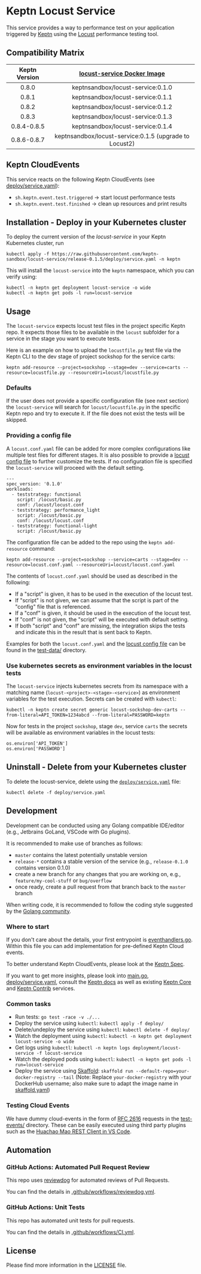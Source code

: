# Keptn Locust Service

This service provides a way to performance test on your application triggered by [Keptn](https://keptn.sh) using the [Locust](https://locust.io/) performance testing tool.

## Compatibility Matrix

| Keptn Version    | [locust-service Docker Image](https://hub.docker.com/r/keptnsandbox/locust-service/tags?page=1&ordering=last_updated) |
|:----------------:|:----------------------------------------:|
|       0.8.0      | keptnsandbox/locust-service:0.1.0 |
|       0.8.1      | keptnsandbox/locust-service:0.1.1 |
|       0.8.2      | keptnsandbox/locust-service:0.1.2 |
|       0.8.3      | keptnsandbox/locust-service:0.1.3 | 
|       0.8.4-0.8.5      | keptnsandbox/locust-service:0.1.4 | 
|       0.8.6-0.8.7      | keptnsandbox/locust-service:0.1.5 (upgrade to Locust2) | 
## Keptn CloudEvents

This service reacts on the following Keptn CloudEvents (see [deploy/service.yaml](deploy/service.yaml)):
* `sh.keptn.event.test.triggered` -> start locust performance tests
* `sh.keptn.event.test.finished` -> clean up resources and print results

## Installation -  Deploy in your Kubernetes cluster

To deploy the current version of the *locust-service* in your Keptn Kubernetes cluster, run

```console
kubectl apply -f https://raw.githubusercontent.com/keptn-sandbox/locust-service/release-0.1.5/deploy/service.yaml -n keptn
```

This will install the `locust-service` into the `keptn` namespace, which you can verify using:

```console
kubectl -n keptn get deployment locust-service -o wide
kubectl -n keptn get pods -l run=locust-service
```

## Usage

The `locust-service` expects locust test files in the project specific Keptn repo. It expects those files to be available in the `locust` subfolder for a service in the stage you want to execute tests.

Here is an example on how to upload the `locustfile.py` test file via the Keptn CLI to the dev stage of project sockshop for the service carts:

```
keptn add-resource --project=sockshop --stage=dev --service=carts --resource=locustfile.py --resourceUri=locust/locustfile.py
```

### Defaults

If the user does not provide a specific configuration file (see next section) the `locust-service` will search for `locust/locustfile.py` in the specific Keptn repo and try to execute it. If the file does not exist the tests will be skipped.

### Providing a config file

A `locust.conf.yaml` file can be added for more complex configurations like multiple test files for different stages. It is also possible to provide a [locust config file](https://docs.locust.io/en/stable/configuration.html#configuration-file) to further customize the tests. If no configuration file is specified the `locust-service` will proceed with the default setting. 

```
---
spec_version: '0.1.0'
workloads:
  - teststrategy: functional
    script: /locust/basic.py
    conf: /locust/locust.conf
  - teststrategy: performance_light
    script: /locust/basic.py
    conf: /locust/locust.conf
  - teststrategy: functional-light
    script: /locust/basic.py
```

The configuration file can be added to the repo using the `keptn add-resource` command:

```
keptn add-resource --project=sockshop --service=carts --stage=dev --resource=locust.conf.yaml --resourceUri=locust/locust.conf.yaml
```

The contents of `locust.conf.yaml` should be used as described in the following:
- If a "script" is given, it has to be used in the execution of the locust test.
- If "script" is not given, we can assume that the script is part of the "config" file that is referenced.
- If a "conf" is given, it should be used in the execution of the locust test.
- If "conf" is not given, the "script" will be executed with default setting.
- If both "script" and "conf" are missing, the integration skips the tests and indicate this in the result that is sent back to Keptn.

Examples for both the `locust.conf.yaml` and the [locust config file](https://docs.locust.io/en/stable/configuration.html#configuration-file) can be found in the [test-data/](test-data) directory.

### Use kubernetes secrets as environment variables in the locust tests

The `locust-service` injects kubernetes secrets from its namespace with a matching name (`locust-<project>-<stage>-<service>`) as environment variables for the test execution. Secrets can be created with `kubectl`:

```
kubectl -n keptn create secret generic locust-sockshop-dev-carts --from-literal=API_TOKEN=1234abcd --from-literal=PASSWORD=keptn
```

Now for tests in the project `sockshop`, stage `dev`, service `carts` the secrets will be available as environment variables in the locust tests:

```
os.environ['API_TOKEN']
os.environ['PASSWORD']
```

## Uninstall -  Delete from your Kubernetes cluster

To delete the locust-service, delete using the [`deploy/service.yaml`](deploy/service.yaml) file:

```console
kubectl delete -f deploy/service.yaml
```

## Development

Development can be conducted using any Golang compatible IDE/editor (e.g., Jetbrains GoLand, VSCode with Go plugins).

It is recommended to make use of branches as follows:

* `master` contains the latest potentially unstable version
* `release-*` contains a stable version of the service (e.g., `release-0.1.0` contains version 0.1.0)
* create a new branch for any changes that you are working on, e.g., `feature/my-cool-stuff` or `bug/overflow`
* once ready, create a pull request from that branch back to the `master` branch

When writing code, it is recommended to follow the coding style suggested by the [Golang community](https://github.com/golang/go/wiki/CodeReviewComments).

### Where to start

If you don't care about the details, your first entrypoint is [eventhandlers.go](eventhandlers.go). Within this file you can add implementation for pre-defined Keptn Cloud events.
 
To better understand Keptn CloudEvents, please look at the [Keptn Spec](https://github.com/keptn/spec).
 
If you want to get more insights, please look into [main.go](main.go), [deploy/service.yaml](deploy/service.yaml), consult the [Keptn docs](https://keptn.sh/docs/) as well as existing [Keptn Core](https://github.com/keptn/keptn) and [Keptn Contrib](https://github.com/keptn-contrib/) services.

### Common tasks

* Run tests: `go test -race -v ./...`
* Deploy the service using `kubectl`: `kubectl apply -f deploy/`
* Delete/undeploy the service using `kubectl`: `kubectl delete -f deploy/`
* Watch the deployment using `kubectl`: `kubectl -n keptn get deployment locust-service -o wide`
* Get logs using `kubectl`: `kubectl -n keptn logs deployment/locust-service -f locust-service`
* Watch the deployed pods using `kubectl`: `kubectl -n keptn get pods -l run=locust-service`
* Deploy the service using [Skaffold](https://skaffold.dev/): `skaffold run --default-repo=your-docker-registry --tail` (Note: Replace `your-docker-registry` with your DockerHub username; also make sure to adapt the image name in [skaffold.yaml](skaffold.yaml))

### Testing Cloud Events

We have dummy cloud-events in the form of [RFC 2616](https://ietf.org/rfc/rfc2616.txt) requests in the [test-events/](test-events/) directory. These can be easily executed using third party plugins such as the [Huachao Mao REST Client in VS Code](https://marketplace.visualstudio.com/items?itemName=humao.rest-client).

## Automation

### GitHub Actions: Automated Pull Request Review

This repo uses [reviewdog](https://github.com/reviewdog/reviewdog) for automated reviews of Pull Requests. 

You can find the details in [.github/workflows/reviewdog.yml](.github/workflows/reviewdog.yml).

### GitHub Actions: Unit Tests

This repo has automated unit tests for pull requests. 

You can find the details in [.github/workflows/CI.yml](.github/workflows/CI.yml).


## License

Please find more information in the [LICENSE](LICENSE) file.
